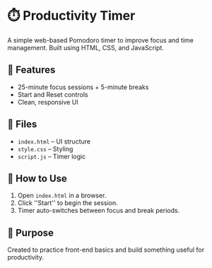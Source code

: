 # ⏱️ Productivity Timer

A simple web-based Pomodoro timer to improve focus and time management. Built using HTML, CSS, and JavaScript.

## 🔧 Features

- 25-minute focus sessions + 5-minute breaks
- Start and Reset controls
- Clean, responsive UI

## 📁 Files

- `index.html` – UI structure  
- `style.css` – Styling  
- `script.js` – Timer logic

## 🚀 How to Use

1. Open `index.html` in a browser.
2. Click ''Start'' to begin the session.
3. Timer auto-switches between focus and break periods.

## 🎯 Purpose

Created to practice front-end basics and build something useful for productivity.

